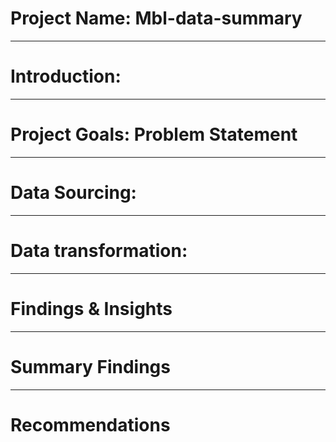 # Project Name: Mbl-data-summary

----
# Introduction:

----
# Project Goals: Problem Statement

----
# Data Sourcing: 

----
# Data transformation:

----
# Findings & Insights

----
# Summary Findings

----
# Recommendations
